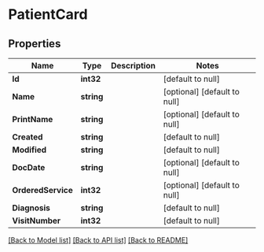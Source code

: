 # PatientCard

## Properties
Name | Type | Description | Notes
------------ | ------------- | ------------- | -------------
**Id** | **int32** |  | [default to null]
**Name** | **string** |  | [optional] [default to null]
**PrintName** | **string** |  | [optional] [default to null]
**Created** | **string** |  | [default to null]
**Modified** | **string** |  | [default to null]
**DocDate** | **string** |  | [optional] [default to null]
**OrderedService** | **int32** |  | [optional] [default to null]
**Diagnosis** | **string** |  | [default to null]
**VisitNumber** | **int32** |  | [default to null]

[[Back to Model list]](../README.md#documentation-for-models) [[Back to API list]](../README.md#documentation-for-api-endpoints) [[Back to README]](../README.md)

